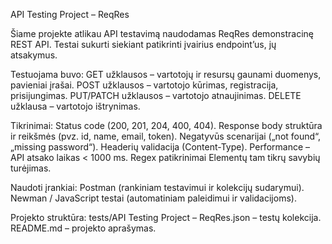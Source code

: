 API Testing Project – ReqRes

Šiame projekte atlikau API testavimą naudodamas ReqRes demonstracinę REST API.
Testai sukurti siekiant patikrinti įvairius endpoint’us, jų atsakymus.

Testuojama buvo:
GET užklausos – vartotojų ir resursų gaunami duomenys, pavieniai įrašai.
POST užklausos – vartotojo kūrimas, registracija, prisijungimas.
PUT/PATCH užklausos – vartotojo atnaujinimas.
DELETE užklausa – vartotojo ištrynimas.

Tikrinimai: 
Status code (200, 201, 204, 400, 404).
Response body struktūra ir reikšmės (pvz. id, name, email, token).
Negatyvūs scenarijai („not found“, „missing password“).
Headerių validacija (Content-Type).
Performance – API atsako laikas < 1000 ms.
Regex patikrinimai
Elementų tam tikrų savybių turėjimas.

Naudoti įrankiai:
Postman (rankiniam testavimui ir kolekcijų sudarymui).
Newman / JavaScript testai (automatiniam paleidimui ir validacijoms).

Projekto struktūra:
tests/API Testing Project – ReqRes.json – testų kolekcija.
README.md – projekto aprašymas.
